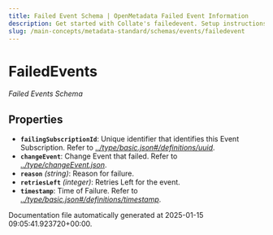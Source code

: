 ```yaml
---
title: Failed Event Schema | OpenMetadata Failed Event Information
description: Get started with Collate's failedevent. Setup instructions, features, and configuration details inside.
slug: /main-concepts/metadata-standard/schemas/events/failedevent
---
```


# FailedEvents

*Failed Events Schema*

## Properties

- **`failingSubscriptionId`**: Unique identifier that identifies this Event Subscription. Refer to *[../type/basic.json#/definitions/uuid](#/type/basic.json#/definitions/uuid)*.
- **`changeEvent`**: Change Event that failed. Refer to *[../type/changeEvent.json](#/type/changeEvent.json)*.
- **`reason`** *(string)*: Reason for failure.
- **`retriesLeft`** *(integer)*: Retries Left for the event.
- **`timestamp`**: Time of Failure. Refer to *[../type/basic.json#/definitions/timestamp](#/type/basic.json#/definitions/timestamp)*.


Documentation file automatically generated at 2025-01-15 09:05:41.923720+00:00.
